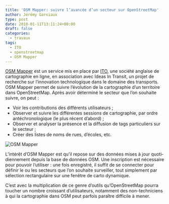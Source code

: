 ```yaml
---
title: 'OSM Mapper: suivre l’avancée d’un secteur sur OpenStreetMap'
author: Jérémy Garniaux
type: post
date: 2010-01-11T13:11:24+00:00
draft: false
categories:
  - travaux
tags:
  - ITO
  - openstreetmap
  - OSM Mapper
---
```


[OSM Map­per](https://product.itoworld.com/product/osm/map) est un ser­vice mis en place par [ITO](https://www.itoworld.com/), une société anglaise de car­togra­phie en ligne, en asso­ci­a­tion avec Ideas In Tran­sit, un pro­jet de recherche sur l’in­no­va­tion tech­nologique dans le domaine des trans­ports. OSM Map­per per­met de suiv­re l’évo­lu­tion de la car­togra­phie d’un ter­ri­toire dans Open­StreetMap. Après avoir déter­miné le secteur que l’on souhaite suiv­re, on peut :

- Voir les con­tri­bu­tions des dif­férents utilisateurs ;
- Observ­er et suiv­re les dif­férentes ses­sions de car­togra­phie, par ordre antéchronologique (le plus récent d’abord) ;
- Observ­er et analyser la présence et la dif­fu­sion de tags par­ti­c­uliers sur le secteur ;
- Créer des listes de noms de rues, d’é­coles, etc.

![OSM Mapper](albums/blog/osmmapper.png)  

L’in­térêt d’OSM Map­per est qu’il repose sur des don­nées mis­es à jour quo­ti­di­en­nement depuis la base de don­nées OSM. Une inscrip­tion est néces­saire pour pou­voir l’u­tilis­er : une fois enreg­istré, il suf­fit de se con­necter pour définir le ou les secteurs que l’on souhaite sur­veiller, tout sim­ple­ment par sélec­tion rec­tan­gu­laire sur une fenêtre de car­to dynamique.

C’est avec la mul­ti­pli­ca­tion de ce genre d’outils qu’Open­StreetMap pour­ra touch­er un nom­bre crois­sant d’u­til­isa­teurs, notam­ment des non-tech­ni­ciens à qui la car­togra­phie dans OSM peut par­fois paraître dif­fi­cile à mener.